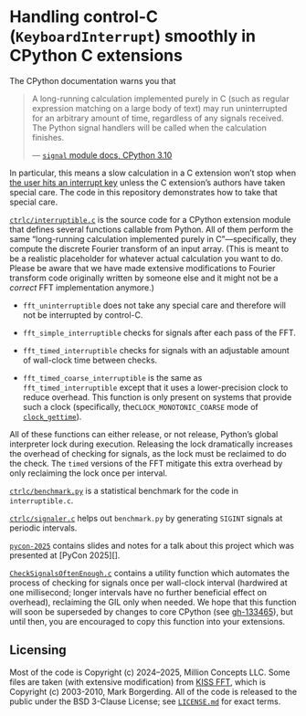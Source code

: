 # Handling control-C (`KeyboardInterrupt`) smoothly in CPython C extensions

The CPython documentation warns you that

> A long-running calculation implemented purely in C (such as regular
> expression matching on a large body of text) may run uninterrupted
> for an arbitrary amount of time, regardless of any signals
> received. The Python signal handlers will be called when the
> calculation finishes.
>
> — [`signal` module docs, CPython 3.10][sigquote]

In particular, this means a slow calculation in a C extension won’t
stop when [the user hits an interrupt key][kbdint] unless the C
extension’s authors have taken special care.  The code in this
repository demonstrates how to take that special care.

[`ctrlc/interruptible.c`][interruptible] is the source code for a
CPython extension module that defines several functions callable from
Python.  All of them perform the same “long-running calculation implemented
purely in C”—specifically, they compute the discrete Fourier transform
of an input array.  (This is meant to be a realistic placeholder for
whatever actual calculation you want to do.  Please be aware that
we have made extensive modifications to Fourier transform code
originally written by someone else and it might not be a *correct*
FFT implementation anymore.)

* `fft_uninterruptible` does not take any special care and therefore will
  not be interrupted by control-C.

* `fft_simple_interruptible` checks for signals after each pass of the FFT.

* `fft_timed_interruptible` checks for signals with an adjustable amount
  of wall-clock time between checks.

* `fft_timed_coarse_interruptible` is the same as `fft_timed_interruptible`
  except that it uses a lower-precision clock to reduce overhead.
  This function is only present on systems that provide such a clock
  (specifically, the`CLOCK_MONOTONIC_COARSE` mode of
  [`clock_gettime`][cgettime]).

All of these functions can either release, or not release, Python’s
global interpreter lock during execution.  Releasing the lock
dramatically increases the overhead of checking for signals, as the
lock must be reclaimed to do the check.  The `timed` versions of the
FFT mitigate this extra overhead by only reclaiming the lock once per
interval.

[`ctrlc/benchmark.py`][benchmark] is a statistical benchmark for
the code in `interruptible.c`.

[`ctrlc/signaler.c`][signaler] helps out `benchmark.py` by generating
`SIGINT` signals at periodic intervals.

[`pycon-2025`][pycon] contains slides and notes for a talk about this
project which was presented at [PyCon 2025][].

[`CheckSignalsOftenEnough.c`](CheckSignalsOftenEnough.c) contains a
utility function which automates the process of checking for signals
once per wall-clock interval (hardwired at one millisecond; longer
intervals have no further beneficial effect on overhead), reclaiming
the GIL only when needed.  We hope that this function will soon be
superseded by changes to core CPython (see [gh-133465][]), but until
then, you are encouraged to copy this function into your extensions.

## Licensing

Most of the code is Copyright (c) 2024–2025, Million Concepts LLC.
Some files are taken (with extensive modification) from [KISS FFT][],
which is Copyright (c) 2003-2010, Mark Borgerding.  All of the code
is released to the public under the BSD 3-Clause License; see
[`LICENSE.md`][license] for exact terms.

[sigquote]: https://docs.python.org/3.10/library/signal.html
[kbdint]: https://docs.python.org/3.10/library/exceptions.html#KeyboardInterrupt
[interruptible]: ctrlc/interruptible.c
[cgettime]: https://www.man7.org/linux/man-pages/man3/clock_gettime.3.html
[benchmark]: ctrlc/benchmark.py
[signaler]: ctrlc/signaler.c
[pycon]: pycon-2025/slides.html
[gh-133465]: https://github.com/python/cpython/issues/133465
[license]: LICENSE.md
[KISS FFT]: https://github.com/mborgerding/kissfft
